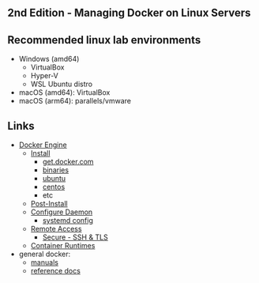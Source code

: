 ## 2nd Edition - Managing Docker on Linux Servers

## Recommended linux lab environments

- Windows (amd64)
  - VirtualBox
  - Hyper-V
  - WSL Ubuntu distro
- macOS (amd64): VirtualBox
- macOS (arm64): parallels/vmware

## Links

- [Docker Engine](https://docs.docker.com/engine)
  - [Install](https://docs.docker.com/engine/install)
    - [get.docker.com](https://get.docker.com)
    - [binaries](https://docs.docker.com/engine/install/binaries)
    - [ubuntu](https://docs.docker.com/engine/install/ubuntu)
    - [centos](https://docs.docker.com/engine/install/centos)
    - etc
  - [Post-Install](https://docs.docker.com/engine/install/linux-postinstall)
  - [Configure Daemon](https://docs.docker.com/config/daemon)
    - [systemd config](https://docs.docker.com/config/daemon/systemd)
  - [Remote Access](https://docs.docker.com/config/daemon/remote-access)
    - [Secure - SSH & TLS](https://docs.docker.com/engine/security/protect-access)
  - [Container Runtimes](https://docs.docker.com/engine/alternative-runtimes)
- general docker:
  - [manuals](https://docs.docker.com/manuals)
  - [reference docs](https://docs.docker.com/reference)
